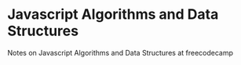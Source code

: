 # Javascript Algorithms and Data Structures
Notes on Javascript Algorithms and Data Structures at freecodecamp
